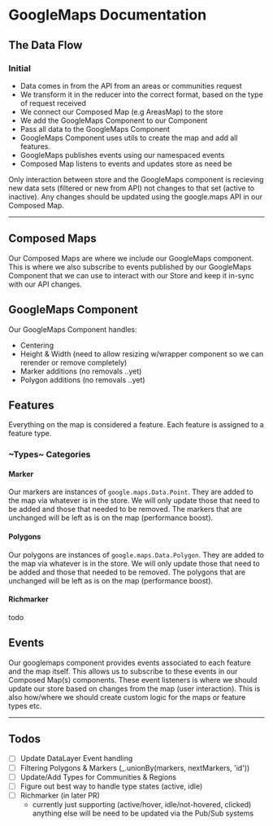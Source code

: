 # GoogleMaps Documentation

## The Data Flow

### Initial
- Data comes in from the API from an areas or communities request
- We transform it in the reducer into the correct format, based on the type of request received
- We connect our Composed Map (e.g AreasMap) to the store
- We add the GoogleMaps Component to our Component
- Pass all data to the GoogleMaps Component
- GoogleMaps Component uses utils to create the map and add all features.
- GoogleMaps publishes events using our namespaced events
- Composed Map listens to events and updates store as need be

Only interaction between store and the GoogleMaps component is recieving new data sets (filtered or new from API) not changes to that set (active to inactive). Any changes should be updated using the google.maps API in our Composed Map. 

---

## Composed Maps
Our Composed Maps are where we include our GoogleMaps component. This is where we also subscribe to events published by our GoogleMaps Component that we can use to interact with our Store and keep it in-sync with our API changes.

## GoogleMaps Component
Our GoogleMaps Component handles:
- Centering
- Height & Width (need to allow resizing w/wrapper component so we can rerender or remove completely)
- Marker additions (no removals ..yet)
- Polygon additions (no removals ..yet)

## Features
Everything on the map is considered a feature. Each feature is assigned to a feature type.

### ~Types~ Categories

#### Marker
Our markers are instances of `google.maps.Data.Point`. They are added to the map via whatever is in the store. We will only update those that need to be added and those that needed to be removed. The markers that are unchanged will be left as is on the map (performance boost).

#### Polygons
Our polygons are instances of `google.maps.Data.Polygon`. They are added to the map via whatever is in the store. We will only update those that need to be added and those that needed to be removed. The polygons that are unchanged will be left as is on the map (performance boost).

#### Richmarker
todo

## Events
Our googlemaps component provides events associated to each feature and the map itself. This allows us to
subscribe to these events in our Composed Map(s) components. These event listeners is where we should update our store based
on changes from the map (user interaction). This is also how/where we should create custom logic for the maps or feature types etc.

---

## Todos
- [ ] Update DataLayer Event handling
- [ ] Filtering Polygons & Markers (_.unionBy(markers, nextMarkers, 'id'))
- [ ] Update/Add Types for Communities & Regions
- [ ] Figure out best way to handle type states (active, idle)
- [ ] Richmarker (in later PR)
  - currently just supporting (active/hover, idle/not-hovered, clicked) anything else will be need to be updated via the Pub/Sub systems
